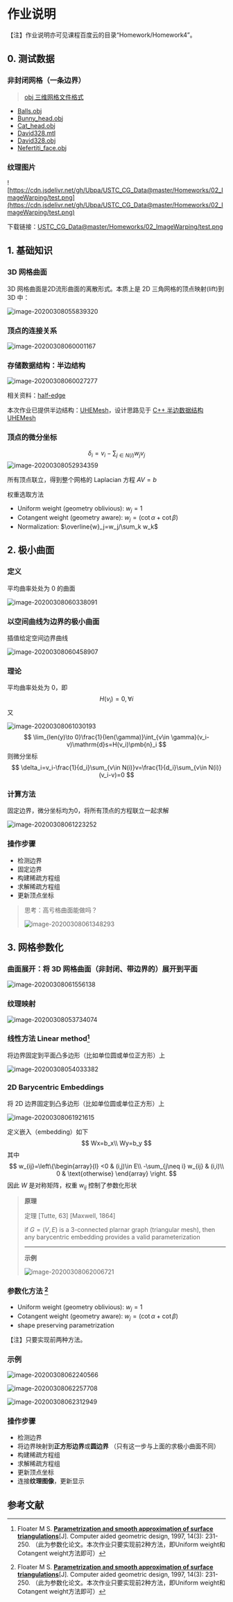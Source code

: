 # 作业说明

【注】作业说明亦可见课程百度云的目录“Homework/Homework4”。

## 0. 测试数据

### 非封闭网格（一条边界）

> [obj 三维网格文件格式](obj.md) 

- [Balls.obj](https://cdn.jsdelivr.net/gh/Ubpa/USTC_CG_Data@master/Homeworks/04_MinSurf&MeshPara/mesh/Balls.obj) 
- [Bunny_head.obj](https://cdn.jsdelivr.net/gh/Ubpa/USTC_CG_Data@master/Homeworks/04_MinSurf&MeshPara/mesh/Bunny_head.obj) 
- [Cat_head.obj](https://cdn.jsdelivr.net/gh/Ubpa/USTC_CG_Data@master/Homeworks/04_MinSurf&MeshPara/mesh/Cat_head.obj) 
- [David328.mtl](https://cdn.jsdelivr.net/gh/Ubpa/USTC_CG_Data@master/Homeworks/04_MinSurf&MeshPara/mesh/David328.mtl) 
- [David328.obj](https://cdn.jsdelivr.net/gh/Ubpa/USTC_CG_Data@master/Homeworks/04_MinSurf&MeshPara/mesh/David328.obj) 
- [Nefertiti_face.obj](https://cdn.jsdelivr.net/gh/Ubpa/USTC_CG_Data@master/Homeworks/04_MinSurf&MeshPara/mesh/Nefertiti_face.obj) 

### 纹理图片

![https://cdn.jsdelivr.net/gh/Ubpa/USTC_CG_Data@master/Homeworks/02_ImageWarping/test.png](https://cdn.jsdelivr.net/gh/Ubpa/USTC_CG_Data@master/Homeworks/02_ImageWarping/test.png)

下载链接：[USTC_CG_Data@master/Homeworks/02_ImageWarping/test.png](https://cdn.jsdelivr.net/gh/Ubpa/USTC_CG_Data@master/Homeworks/02_ImageWarping/test.png) 

## 1. 基础知识

### 3D 网格曲面

3D 网格曲面是2D流形曲面的离散形式。本质上是 2D 三角网格的顶点映射(lift)到 3D 中：

![image-20200308055839320](https://cdn.jsdelivr.net/gh/Ubpa/USTC_CG_Data@master/Homeworks/04_MinSurf&MeshPara//image-20200308055839320.jpg)

### 顶点的连接关系

![image-20200308060001167](https://cdn.jsdelivr.net/gh/Ubpa/USTC_CG_Data@master/Homeworks/04_MinSurf&MeshPara//image-20200308060001167.jpg)

### 存储数据结构：半边结构

![image-20200308060027277](https://cdn.jsdelivr.net/gh/Ubpa/USTC_CG_Data@master/Homeworks/04_MinSurf&MeshPara//image-20200308060027277.jpg)

相关资料：[half-edge](https://kaba.hilvi.org/homepage/blog/halfedge/halfedge.htm) 

本次作业已提供半边结构：[UHEMesh](https://github.com/Ubpa/UHEMesh)，设计思路见于 [C++ 半边数据结构 UHEMesh](https://zhuanlan.zhihu.com/p/103510964) 

### 顶点的微分坐标

$$
\delta_i=v_i-\sum_{j\in N(i)}w_jv_j
$$
![image-20200308052934359](https://cdn.jsdelivr.net/gh/Ubpa/USTC_CG_Data@master/Homeworks/04_MinSurf&MeshPara//image-20200308052934359.jpg)

所有顶点联立，得到整个网格的 Laplacian 方程 $AV=b$ 

权重选取方法

- Uniform weight (geometry oblivious): $w_j = 1$ 
- Cotangent weight (geometry aware): $w_j =  (\cot \alpha + \cot\beta)$ 
- Normalization: $\overline{w}_j=w_j/\sum_k w_k$ 

## 2. 极小曲面

### 定义

平均曲率处处为 0 的曲面

![image-20200308060338091](https://cdn.jsdelivr.net/gh/Ubpa/USTC_CG_Data@master/Homeworks/04_MinSurf&MeshPara//image-20200308060338091.jpg)

### 以空间曲线为边界的极小曲面

插值给定空间边界曲线

![image-20200308060458907](https://cdn.jsdelivr.net/gh/Ubpa/USTC_CG_Data@master/Homeworks/04_MinSurf&MeshPara//image-20200308060458907.jpg)

### 理论

平均曲率处处为 0，即
$$
H(v_i)=0,\forall i
$$
又

![image-20200308061030193](https://cdn.jsdelivr.net/gh/Ubpa/USTC_CG_Data@master/Homeworks/04_MinSurf&MeshPara//image-20200308061030193.jpg)
$$
\lim_{len(y)\to 0}\frac{1}{len(\gamma)}\int_{v\in \gamma}(v_i-v)\mathrm{d}s=H(v_i)\pmb{n}_i
$$
则微分坐标
$$
\delta_i=v_i-\frac{1}{d_i}\sum_{v\in N(i)}v=\frac{1}{d_i}\sum_{v\in N(i)}(v_i-v)=0
$$

### 计算方法

固定边界，微分坐标均为0，将所有顶点的方程联立一起求解

![image-20200308061223252](https://cdn.jsdelivr.net/gh/Ubpa/USTC_CG_Data@master/Homeworks/04_MinSurf&MeshPara//image-20200308061223252.jpg)

### 操作步骤

- 检测边界
- 固定边界
- 构建稀疏方程组
- 求解稀疏方程组
- 更新顶点坐标

> 思考：高亏格曲面能做吗？
>
> ![image-20200308061348293](https://cdn.jsdelivr.net/gh/Ubpa/USTC_CG_Data@master/Homeworks/04_MinSurf&MeshPara//image-20200308061348293.jpg)

## 3. 网格参数化

### 曲面展开：将 3D 网格曲面（非封闭、带边界的）展开到平面

![image-20200308061556138](https://cdn.jsdelivr.net/gh/Ubpa/USTC_CG_Data@master/Homeworks/04_MinSurf&MeshPara//image-20200308061556138.jpg)

### 纹理映射

![image-20200308053734074](https://cdn.jsdelivr.net/gh/Ubpa/USTC_CG_Data@master/Homeworks/04_MinSurf&MeshPara//image-20200308053734074.jpg)

### 线性方法 Linear method[^Floater97] 

将边界固定到平面凸多边形（比如单位圆或单位正方形）上

![image-20200308054033382](https://cdn.jsdelivr.net/gh/Ubpa/USTC_CG_Data@master/Homeworks/04_MinSurf&MeshPara//image-20200308054033382.jpg)

### 2D Barycentric Embeddings

将 2D 边界固定到凸多边形（比如单位圆或单位正方形）上

![image-20200308061921615](https://cdn.jsdelivr.net/gh/Ubpa/USTC_CG_Data@master/Homeworks/04_MinSurf&MeshPara//image-20200308061921615.jpg)

定义嵌入（embedding）如下
$$
Wx=b_x\\
Wy=b_y
$$
其中
$$
w_{ij}=\left\{\begin{array}{l}
<0 & (i,j)\in E\\
-\sum_{j\neq i} w_{ij} & (i,i)\\
0 & \text{otherwise}
\end{array}
\right.
$$
因此 $W$ 是对称矩阵，权重 $w_{ij}$ 控制了参数化形状

> **原理** 
>
> 定理 [Tutte, 63] [Maxwell, 1864]
>
> if $G=(V,E)$ is a 3-connected plarnar graph (triangular mesh), then any barycentric embedding provides a valid parameterization
>
> ---
>
> **示例** 
>
> ![image-20200308062006721](https://cdn.jsdelivr.net/gh/Ubpa/USTC_CG_Data@master/Homeworks/04_MinSurf&MeshPara//image-20200308062006721.jpg)

### 参数化方法 [^Floater97] 

- Uniform weight (geometry oblivious): $w_j = 1$ 
- Cotangent weight (geometry aware): $w_j =  (\cot \alpha + \cot\beta)$ 
- shape preserving parametrization

【注】只要实现前两种方法。

### 示例

![image-20200308062240566](https://cdn.jsdelivr.net/gh/Ubpa/USTC_CG_Data@master/Homeworks/04_MinSurf&MeshPara//image-20200308062240566.jpg)

![image-20200308062257708](https://cdn.jsdelivr.net/gh/Ubpa/USTC_CG_Data@master/Homeworks/04_MinSurf&MeshPara//image-20200308062257708.jpg)

![image-20200308062312949](https://cdn.jsdelivr.net/gh/Ubpa/USTC_CG_Data@master/Homeworks/04_MinSurf&MeshPara//image-20200308062312949.jpg)

### 操作步骤

- 检测边界
- 将边界映射到**正方形边界**或**圆边界** （只有这一步与上面的求极小曲面不同）
- 构建稀疏方程组
- 求解稀疏方程组
- 更新顶点坐标
- 连接**纹理图像**，更新显示

## 参考文献

[^Floater97]: Floater M S. [**Parametrization and smooth approximation of surface triangulations**](http://citeseerx.ist.psu.edu/viewdoc/download?doi=10.1.1.102.6676&rep=rep1&type=pdf)[J]. Computer aided geometric design, 1997, 14(3): 231-250. （此为参数化论文。本次作业只要实现前2种方法，即Uniform weight和Cotangent weight方法即可）
